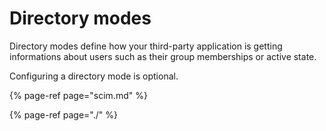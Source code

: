 # Directory modes

Directory modes define how your third-party application is getting informations about users such as their group memberships or active state.

Configuring a directory mode is optional.

{% page-ref page="scim.md" %}

{% page-ref page="./" %}

